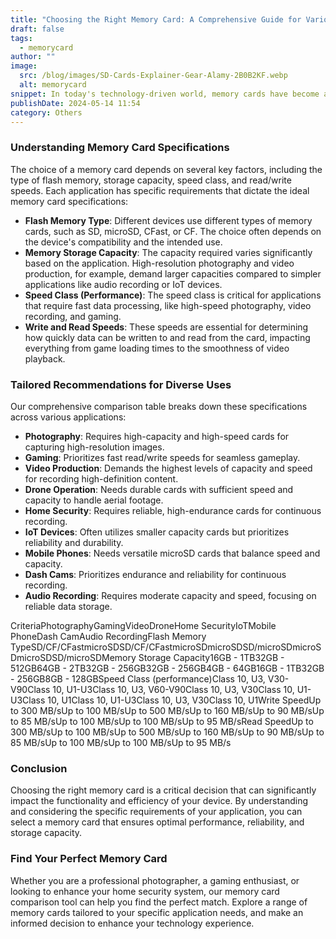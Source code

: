 ```yaml
---
title: "Choosing the Right Memory Card: A Comprehensive Guide for Various Applications"
draft: false
tags:
  - memorycard
author: ""
image:
  src: /blog/images/SD-Cards-Explainer-Gear-Alamy-2B0B2KF.webp
  alt: memorycard
snippet: In today's technology-driven world, memory cards have become an essential component across a wide range of applications. From photography and gaming to home security and IoT devices, selecting the right memory card is crucial for optimal performance and reliability. This guide, accompanied by a detailed comparison table, provides insights into choosing the best memory card for different needs.
publishDate: 2024-05-14 11:54
category: Others
---
```

### **Understanding Memory Card Specifications**

The choice of a memory card depends on several key factors, including the type of flash memory, storage capacity, speed class, and read/write speeds. Each application has specific requirements that dictate the ideal memory card specifications:

- **Flash Memory Type**: Different devices use different types of memory cards, such as SD, microSD, CFast, or CF. The choice often depends on the device's compatibility and the intended use.
- **Memory Storage Capacity**: The capacity required varies significantly based on the application. High-resolution photography and video production, for example, demand larger capacities compared to simpler applications like audio recording or IoT devices.
- **Speed Class (Performance)**: The speed class is critical for applications that require fast data processing, like high-speed photography, video recording, and gaming.
- **Write and Read Speeds**: These speeds are essential for determining how quickly data can be written to and read from the card, impacting everything from game loading times to the smoothness of video playback.

### **Tailored Recommendations for Diverse Uses**

Our comprehensive comparison table breaks down these specifications across various applications:

- **Photography**: Requires high-capacity and high-speed cards for capturing high-resolution images.
- **Gaming**: Prioritizes fast read/write speeds for seamless gameplay.
- **Video Production**: Demands the highest levels of capacity and speed for recording high-definition content.
- **Drone Operation**: Needs durable cards with sufficient speed and capacity to handle aerial footage.
- **Home Security**: Requires reliable, high-endurance cards for continuous recording.
- **IoT Devices**: Often utilizes smaller capacity cards but prioritizes reliability and durability.
- **Mobile Phones**: Needs versatile microSD cards that balance speed and capacity.
- **Dash Cams**: Prioritizes endurance and reliability for continuous recording.
- **Audio Recording**: Requires moderate capacity and speed, focusing on reliable data storage.

CriteriaPhotographyGamingVideoDroneHome SecurityIoTMobile PhoneDash CamAudio RecordingFlash Memory TypeSD/CF/CFastmicroSDSD/CF/CFastmicroSDmicroSDSD/microSDmicroSDmicroSDSD/microSDMemory Storage Capacity16GB - 1TB32GB - 512GB64GB - 2TB32GB - 256GB32GB - 256GB4GB - 64GB16GB - 1TB32GB - 256GB8GB - 128GBSpeed Class (performance)Class 10, U3, V30-V90Class 10, U1-U3Class 10, U3, V60-V90Class 10, U3, V30Class 10, U1-U3Class 10, U1Class 10, U1-U3Class 10, U3, V30Class 10, U1Write SpeedUp to 300 MB/sUp to 100 MB/sUp to 500 MB/sUp to 160 MB/sUp to 90 MB/sUp to 85 MB/sUp to 100 MB/sUp to 100 MB/sUp to 95 MB/sRead SpeedUp to 300 MB/sUp to 100 MB/sUp to 500 MB/sUp to 160 MB/sUp to 90 MB/sUp to 85 MB/sUp to 100 MB/sUp to 100 MB/sUp to 95 MB/s



### **Conclusion**

Choosing the right memory card is a critical decision that can significantly impact the functionality and efficiency of your device. By understanding and considering the specific requirements of your application, you can select a memory card that ensures optimal performance, reliability, and storage capacity.

### **Find Your Perfect Memory Card**

Whether you are a professional photographer, a gaming enthusiast, or looking to enhance your home security system, our memory card comparison tool can help you find the perfect match. Explore a range of memory cards tailored to your specific application needs, and make an informed decision to enhance your technology experience.
